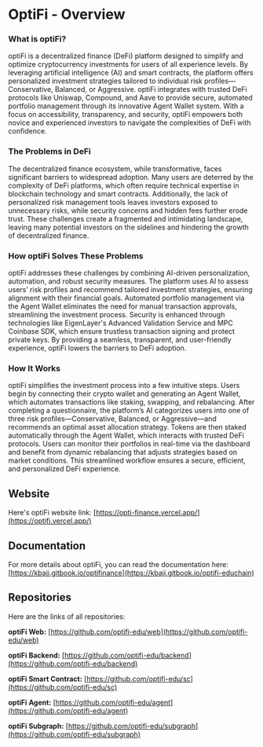 # OptiFi - Overview

### What is optiFi?  
optiFi is a decentralized finance (DeFi) platform designed to simplify and optimize cryptocurrency investments for users of all experience levels. By leveraging artificial intelligence (AI) and smart contracts, the platform offers personalized investment strategies tailored to individual risk profiles—Conservative, Balanced, or Aggressive. optiFi integrates with trusted DeFi protocols like Uniswap, Compound, and Aave to provide secure, automated portfolio management through its innovative Agent Wallet system. With a focus on accessibility, transparency, and security, optiFi empowers both novice and experienced investors to navigate the complexities of DeFi with confidence.

### The Problems in DeFi  
The decentralized finance ecosystem, while transformative, faces significant barriers to widespread adoption. Many users are deterred by the complexity of DeFi platforms, which often require technical expertise in blockchain technology and smart contracts. Additionally, the lack of personalized risk management tools leaves investors exposed to unnecessary risks, while security concerns and hidden fees further erode trust. These challenges create a fragmented and intimidating landscape, leaving many potential investors on the sidelines and hindering the growth of decentralized finance.

### How optiFi Solves These Problems  
optiFi addresses these challenges by combining AI-driven personalization, automation, and robust security measures. The platform uses AI to assess users’ risk profiles and recommend tailored investment strategies, ensuring alignment with their financial goals. Automated portfolio management via the Agent Wallet eliminates the need for manual transaction approvals, streamlining the investment process. Security is enhanced through technologies like EigenLayer's Advanced Validation Service and MPC Coinbase SDK, which ensure trustless transaction signing and protect private keys. By providing a seamless, transparent, and user-friendly experience, optiFi lowers the barriers to DeFi adoption.

### How It Works  
optiFi simplifies the investment process into a few intuitive steps. Users begin by connecting their crypto wallet and generating an Agent Wallet, which automates transactions like staking, swapping, and rebalancing. After completing a questionnaire, the platform’s AI categorizes users into one of three risk profiles—Conservative, Balanced, or Aggressive—and recommends an optimal asset allocation strategy. Tokens are then staked automatically through the Agent Wallet, which interacts with trusted DeFi protocols. Users can monitor their portfolios in real-time via the dashboard and benefit from dynamic rebalancing that adjusts strategies based on market conditions. This streamlined workflow ensures a secure, efficient, and personalized DeFi experience.

## Website
Here's optiFi website link: [https://opti-finance.vercel.app/](https://optifi.vercel.app/)

## Documentation
For more details about optiFi, you can read the documentation here:
[https://kbaji.gitbook.io/optifinance](https://kbaji.gitbook.io/optifi-educhain)

## Repositories
Here are the links of all repositories:

**optiFi Web:** [https://github.com/optifi-edu/web](https://github.com/optifi-edu/web)

**optiFi Backend:** [https://github.com/optifi-edu/backend](https://github.com/optifi-edu/backend)

**optiFi Smart Contract:** [https://github.com/optifi-edu/sc](https://github.com/optifi-edu/sc)

**optiFi Agent:** [https://github.com/optifi-edu/agent](https://github.com/optifi-edu/agent)

**optiFi Subgraph:** [https://github.com/optifi-edu/subgraph](https://github.com/optifi-edu/subgraph)
